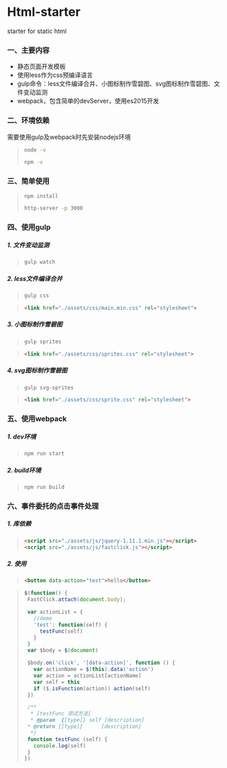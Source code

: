 # Html-starter
starter for static html

### 一、主要内容
- 静态页面开发模板
- 使用less作为css预编译语言
- gulp命令：less文件编译合并、小图标制作雪碧图、svg图标制作雪碧图、文件变动监测
- webpack，包含简单的devServer，使用es2015开发

### 二、环境依赖
需要使用gulp及webpack时先安装nodejs环境

>```bash
>node -v
>
>npm -v
>```

### 三、简单使用
>```bash
>npm install
>
>http-server -p 3000
>```

### 四、使用gulp
##### 1. 文件变动监测
>```bash
>gulp watch
>```

##### 2. less文件编译合并
>```bash
>gulp css
>```

>```html
><link href="./assets/css/main.min.css" rel="stylesheet">
>```

##### 3. 小图标制作雪碧图
>```bash
>gulp sprites
>```

>```html
><link href="./assets/css/sprites.css" rel="stylesheet">
>```

##### 4. svg图标制作雪碧图
>```bash
>gulp svg-sprites
>```

>```html
><link href="./assets/css/sprite.css" rel="stylesheet">
>```

### 五、使用webpack

##### 1. dev环境
>```bash
>npm run start
>```

##### 2. build环境
>```bash
>npm run build
>```

### 六、事件委托的点击事件处理

##### 1. 库依赖
>```html
><script src="./assets/js/jquery-1.11.1.min.js"></script>
><script src="./assets/js/fastclick.js"></script>
>```

##### 2. 使用
>```html
><button data-action="test">hello</button>
>```

>```js
>$(function() {
>  FastClick.attach(document.body);
>
>  var actionList = {
>    //demo
>    'test': function(self) {
>      testFunc(self)
>    }
>  }
>  var $body = $(document)
>
>  $body.on('click', '[data-action]', function () {
>    var actionName = $(this).data('action')
>    var action = actionList[actionName]
>    var self = this
>    if ($.isFunction(action)) action(self)
>  })
>
>  /**
>   * [testFunc 测试方法]
>   * @param  {[type]} self [description]
>  * @return {[type]}      [description]
>   */
>  function testFunc (self) {
>    console.log(self)
>  }
>})
>```
